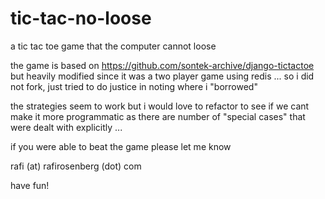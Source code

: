 tic-tac-no-loose
================

a tic tac toe game that the computer cannot loose

the game is based on https://github.com/sontek-archive/django-tictactoe
but heavily modified since it was a two player game using redis ... so i did not fork, just tried to do justice in noting where i "borrowed"

the strategies seem to work but i would love to refactor to see if we cant make it more programmatic as there are number of "special cases" that were dealt with explicitly ...

if you were able to beat the game please let me know

rafi (at) rafirosenberg (dot) com

have fun!
